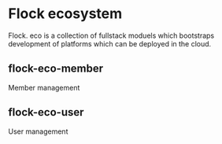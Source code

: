 # Flock ecosystem

Flock. eco is a collection of fullstack moduels which bootstraps development of platforms which can be deployed in the cloud.

## flock-eco-member

Member management

## flock-eco-user

User management
